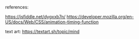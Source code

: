 references:

https://jsfiddle.net/dygxxb7n/
https://developer.mozilla.org/en-US/docs/Web/CSS/animation-timing-function

text art:
https://textart.sh/topic/mind